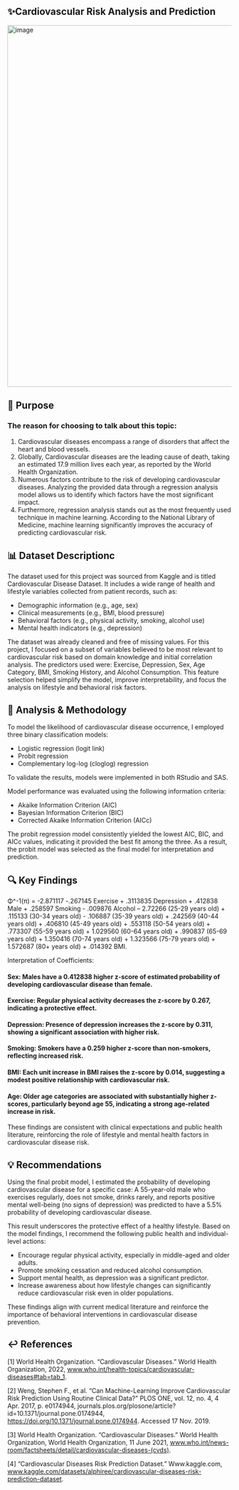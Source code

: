 ## ✨Cardiovascular Risk Analysis and Prediction
<img width="915" height="811" alt="image" src="https://github.com/user-attachments/assets/f1e109da-a402-4aed-a833-2d444ff278ca" />

## 🎯 Purpose
### The reason for choosing to talk about this topic: 
1. Cardiovascular diseases encompass a range of disorders that affect the heart and blood vessels.
2. Globally, Cardiovascular diseases are the leading cause of death, taking an estimated 17.9 million lives each year, as reported by the World Health Organization.
3. Numerous factors contribute to the risk of developing cardiovascular diseases. Analyzing the provided data through a regression analysis model allows us to identify which factors have the most significant impact.
4. Furthermore, regression analysis stands out as the most frequently used technique in machine learning. According to the National Library of Medicine, machine learning significantly improves the accuracy of predicting cardiovascular risk.

## 📊 Dataset Descriptionc
The dataset used for this project was sourced from Kaggle and is titled Cardiovascular Disease Dataset. It includes a wide range of health and lifestyle variables collected from patient records, such as:
- Demographic information (e.g., age, sex)
- Clinical measurements (e.g., BMI, blood pressure)
- Behavioral factors (e.g., physical activity, smoking, alcohol use)
- Mental health indicators (e.g., depression)

The dataset was already cleaned and free of missing values. 
For this project, I focused on a subset of variables believed to be most relevant to cardiovascular risk based on domain knowledge and initial correlation analysis. The predictors used were:
Exercise, Depression, Sex, Age Category, BMI, Smoking History, and Alcohol Consumption. 
This feature selection helped simplify the model, improve interpretability, and focus the analysis on lifestyle and behavioral risk factors.

## 🧪 Analysis & Methodology
To model the likelihood of cardiovascular disease occurrence, I employed three binary classification models:
- Logistic regression (logit link)
- Probit regression
- Complementary log-log (cloglog) regression
  
To validate the results, models were implemented in both RStudio and SAS.

Model performance was evaluated using the following information criteria:
- Akaike Information Criterion (AIC)
- Bayesian Information Criterion (BIC)
- Corrected Akaike Information Criterion (AICc)
  
The probit regression model consistently yielded the lowest AIC, BIC, and AICc values, indicating it provided the best fit among the three. As a result, the probit model was selected as the final model for interpretation and prediction.
## 🔍 Key Findings
Φ^-1(π) = -2.871117 -.267145 Exercise + .3113835 Depression + .412838 Male + .258597 Smoking - .009876 Alcohol – 2.72266 (25-29 years old) + .115133 (30-34 years old) - .106887 (35-39 years old) + .242569 (40-44 years old)  + .406810 (45-49 years old) + .553118 (50-54 years old) + .773307 (55-59 years old) + 1.029560 (60-64 years old) + .990837 (65-69 years old) + 1.350416 (70-74 years old) + 1.323566 (75-79 years old) + 1.572687 (80+ years old) + .014392 BMI.


Interpretation of Coefficients:
#### Sex: Males have a 0.412838 higher z-score of estimated probability of developing cardiovascular disease than female.
#### Exercise: Regular physical activity decreases the z-score by 0.267, indicating a protective effect.
#### Depression: Presence of depression increases the z-score by 0.311, showing a significant association with higher risk.
#### Smoking: Smokers have a 0.259 higher z-score than non-smokers, reflecting increased risk.
#### BMI: Each unit increase in BMI raises the z-score by 0.014, suggesting a modest positive relationship with cardiovascular risk.
#### Age: Older age categories are associated with substantially higher z-scores, particularly beyond age 55, indicating a strong age-related increase in risk.

These findings are consistent with clinical expectations and public health literature, reinforcing the role of lifestyle and mental health factors in cardiovascular disease risk.

## 💡 Recommendations
Using the final probit model, I estimated the probability of developing cardiovascular disease for a specific case:
A 55-year-old male who exercises regularly, does not smoke, drinks rarely, and reports positive mental well-being (no signs of depression) was predicted to have a 5.5% probability of developing cardiovascular disease.

This result underscores the protective effect of a healthy lifestyle. Based on the model findings, I recommend the following public health and individual-level actions:
- Encourage regular physical activity, especially in middle-aged and older adults.
- Promote smoking cessation and reduced alcohol consumption.
- Support mental health, as depression was a significant predictor.
- Increase awareness about how lifestyle changes can significantly reduce cardiovascular risk even in older populations.

These findings align with current medical literature and reinforce the importance of behavioral interventions in cardiovascular disease prevention.

## ↩ References
[1] World Health Organization. “Cardiovascular Diseases.” World Health Organization, 2022,
www.who.int/health-topics/cardiovascular-diseases#tab=tab_1.

[2] Weng, Stephen F., et al. “Can Machine-Learning Improve Cardiovascular Risk Prediction
Using Routine Clinical Data?” PLOS ONE, vol. 12, no. 4, 4 Apr. 2017, p. e0174944,
journals.plos.org/plosone/article?id=10.1371/journal.pone.0174944,
https://doi.org/10.1371/journal.pone.0174944. Accessed 17 Nov. 2019.

[3] World Health Organization. “Cardiovascular Diseases.” World Health Organization, World
Health Organization, 11 June 2021, www.who.int/news-room/factsheets/detail/cardiovascular-diseases-(cvds).

[4] “Cardiovascular Diseases Risk Prediction Dataset.” Www.kaggle.com,
www.kaggle.com/datasets/alphiree/cardiovascular-diseases-risk-prediction-dataset. 
